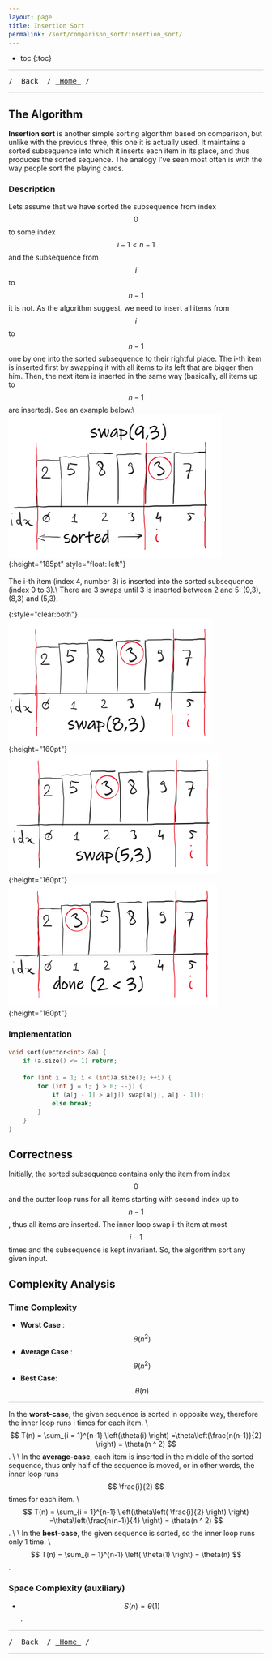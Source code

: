 ```yaml
---
layout: page
title: Insertion Sort
permalink: /sort/comparison_sort/insertion_sort/
---
```


* toc
{:toc}

<hr style="height:1px; border:none; color:#ccc; background-color:#ccc;">

<pre>/ <a onclick="window.history.back()" style="cursor:pointer;"> Back </a> / <a href="/"> Home </a> / </pre>

<hr style="height:1px; border:none; color:#ccc; background-color:#ccc;">

## The Algorithm

**Insertion sort** is another simple sorting algorithm based on comparison, but unlike with the previous three, this one it is actually used. It maintains a sorted subsequence into which it inserts each item in its place, and thus produces the sorted sequence. The analogy I've seen most often is with the way people sort the playing cards.

### Description

Lets assume that we have sorted the subsequence from index $$ 0 $$ to some index $$ i-1 \lt n - 1 $$ and the subsequence from $$ i $$ to $$ n - 1 $$ it is not. As the algorithm suggest, we need to insert all items from  $$ i $$ to $$ n - 1 $$ one by one into the sorted subsequence to their rightful place. The i-th item is inserted first by swapping it with all items to its left that are bigger then him. Then, the next item is inserted in the same way (basically, all items up to $$ n - 1 $$ are inserted). See an example below:\\
![pic_01](/assets/images/sort/comparison/insertion_sort/insertion_sort_1.png){:height="185pt" style="float: left"}
<br><br>
The i-th item (index 4, number 3) is inserted into the sorted subsequence (index 0 to 3).\\
There are 3 swaps until 3 is inserted between 2 and 5: (9,3), (8,3) and (5,3).

{:style="clear:both"}
![pic_02](/assets/images/sort/comparison/insertion_sort/insertion_sort_2.png){:height="160pt"}
![pic_03](/assets/images/sort/comparison/insertion_sort/insertion_sort_3.png){:height="160pt"}
![pic_04](/assets/images/sort/comparison/insertion_sort/insertion_sort_4.png){:height="160pt"}

### Implementation

```cpp
void sort(vector<int> &a) {
    if (a.size() <= 1) return;

    for (int i = 1; i < (int)a.size(); ++i) {
        for (int j = i; j > 0; --j) {
            if (a[j - 1] > a[j]) swap(a[j], a[j - 1]);
            else break;
        }
    }
}
```

## Correctness

Initially, the sorted subsequence contains only the item from index $$ 0 $$ and the outter loop runs for all items starting with second index up to $$ n - 1 $$, thus all items are inserted. The inner loop swap i-th item at most $$ i - 1 $$ times and the subsequence is kept invariant. So, the algorithm sort any given input.

## Complexity Analysis

### Time Complexity

 * **Worst Case** : $$ \theta(n^2) $$
 * **Average Case** : $$ \theta(n^2) $$
 * **Best Case**: $$ \theta(n) $$

<hr style="height:1px; border:none; color:#ccc; background-color:#ccc;">

In the **worst-case**, the given sequence is sorted in opposite way, therefore the inner loop runs i times for each item. \\
$$ T(n) = \sum_{i = 1}^{n-1} \left(\theta(i) \right) =\theta\left(\frac{n(n-1)}{2}  \right) = \theta(n ^ 2) $$. \\
\\
In the **average-case**, each item is inserted in the middle of the sorted sequence, thus only half of the sequence is moved, or in other words, the inner loop runs $$ \frac{i}{2} $$ times for each item. \\
$$ T(n) = \sum_{i = 1}^{n-1} \left(\theta\left( \frac{i}{2} \right) \right) =\theta\left(\frac{n(n-1)}{4}  \right) = \theta(n ^ 2) $$. \\
\\
In the **best-case**, the given sequence is sorted, so the inner loop runs only 1 time. \\
$$ T(n) = \sum_{i = 1}^{n-1} \left( \theta(1) \right) = \theta(n) $$.

### Space Complexity (auxiliary)

 * $$ S(n) = \theta(1) $$.

<hr style="height:1px; border:none; color:#ccc; background-color:#ccc;">

<pre>/ <a onclick="window.history.back()" style="cursor:pointer;"> Back </a> / <a href="/"> Home </a> / </pre>

<hr style="height:1px; border:none; color:#ccc; background-color:#ccc;">